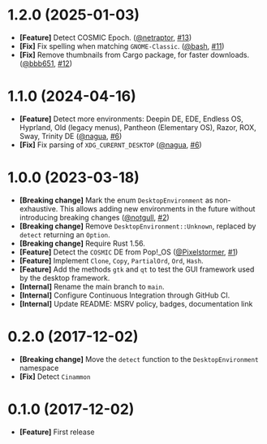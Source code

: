 # 1.2.0 (2025-01-03)

- **[Feature]** Detect COSMIC Epoch. ([@netraptor](https://github.com/netraptor), [#13](https://github.com/demurgos/detect-desktop-environment/pull/13))
- **[Fix]** Fix spelling when matching `GNOME-Classic`. ([@bash](https://github.com/bash), [#11](https://github.com/demurgos/detect-desktop-environment/pull/11))
- **[Fix]** Remove thumbnails from Cargo package, for faster downloads. ([@bbb651](https://github.com/bbb651), [#12](https://github.com/demurgos/detect-desktop-environment/pull/12))

# 1.1.0 (2024-04-16)

- **[Feature]** Detect more environments: Deepin DE, EDE, Endless OS, Hyprland, Old (legacy menus), Pantheon (Elementary OS), Razor, ROX, Sway, Trinity DE ([@nagua](https://github.com/nagua), [#6](https://github.com/demurgos/detect-desktop-environment/pull/6))
- **[Fix]** Fix parsing of `XDG_CURERNT_DESKTOP` ([@nagua](https://github.com/nagua), [#6](https://github.com/demurgos/detect-desktop-environment/pull/6))

# 1.0.0 (2023-03-18)

- **[Breaking change]** Mark the enum `DesktopEnvironment` as non-exhaustive. This allows adding new environments in
  the future without introducing breaking changes ([@notgull](https://github.com/notgull), [#2](https://github.com/demurgos/detect-desktop-environment/pull/2))
- **[Breaking change]** Remove `DesktopEnvironment::Unknown`, replaced by `detect` returning an `Option`.
- **[Breaking change]** Require Rust 1.56.
- **[Feature]** Detect the `COSMIC` DE from Pop!_OS ([@Pixelstormer](https://github.com/Pixelstormer), [#1](https://github.com/demurgos/detect-desktop-environment/pull/1))
- **[Feature]** Implement `Clone`, `Copy`, `PartialOrd`, `Ord`, `Hash`.
- **[Feature]** Add the methods `gtk` and `qt` to test the GUI framework used by the desktop framework.
- **[Internal]** Rename the main branch to `main`.
- **[Internal]** Configure Continuous Integration through GitHub CI.
- **[Internal]** Update README: MSRV policy, badges, documentation link

# 0.2.0 (2017-12-02)

- **[Breaking change]** Move the `detect` function to the `DesktopEnvironment` namespace
- **[Fix]** Detect `Cinammon`

# 0.1.0 (2017-12-02)

- **[Feature]** First release

